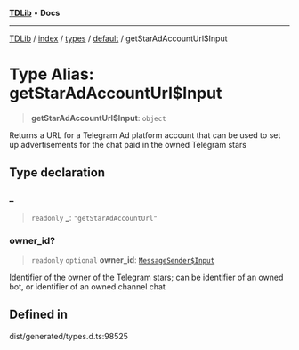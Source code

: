 [**TDLib**](../../../../../../README.md) • **Docs**

***

[TDLib](../../../../../../modules.md) / [index](../../../../../README.md) / [types](../../../README.md) / [default](../README.md) / getStarAdAccountUrl$Input

# Type Alias: getStarAdAccountUrl$Input

> **getStarAdAccountUrl$Input**: `object`

Returns a URL for a Telegram Ad platform account that can be used to set up advertisements for the chat paid in the owned Telegram stars

## Type declaration

### \_

> `readonly` **\_**: `"getStarAdAccountUrl"`

### owner\_id?

> `readonly` `optional` **owner\_id**: [`MessageSender$Input`](MessageSender$Input.md)

Identifier of the owner of the Telegram stars; can be identifier of an owned bot, or identifier of an owned channel chat

## Defined in

dist/generated/types.d.ts:98525
